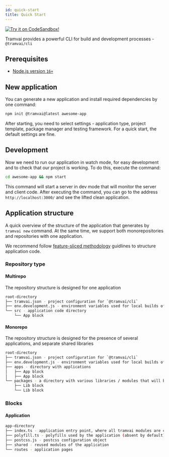 ```yaml
---
id: quick-start
title: Quick Start
---
```


[![Try it on CodeSandbox!](https://codesandbox.io/static/img/play-codesandbox.svg)](https://codesandbox.io/s/tramvai-new-qgk90?fontsize=14&hidenavigation=1&theme=dark)

Tramvai provides a powerful CLI for build and development processes - `@tramvai/cli`

## Prerequisites

- [Node.js version `16+`](https://nodejs.org/en/download)

## New application

You can generate a new application and install required dependencies by one command:

```sh
npm init @tramvai@latest awesome-app
```

After starting, you need to select settings - application type, project template, package manager and testing framework. For a quick start, the default settings are fine.

## Development

Now we need to run our application in watch mode, for easy development and to check that our project is working. To do this, execute the command:

```bash
cd awesome-app && npm start
```

This command will start a server in dev mode that will monitor the server and client code. After executing the command, you can go to the address `http://localhost:3000/` and see the lifted clean application.

## Application structure

A quick overview of the structure of the application that generates by `tramvai new` command. At the same time, we support both monorepositories and repositories with one application.

We recommend follow [feature-sliced methodology](https://feature-sliced.design/) guidlines to structure application code.

### Repository type

#### Multirepo

The repository structure is designed for one application

```bash
root-directory
├── tramvai.json - project configuration for `@tramvai/cli`
├── env.development.js - environment variables used for local builds of the project
└── src - application code directory
    └── App block
```

#### Monorepo

The repository structure is designed for the presence of several applications, and separate shared libraries

```bash
root-directory
├── tramvai.json - project configuration for `@tramvai/cli`
├── env.development.js - environment variables used for local builds of the project
├── apps - directory with applications
│   ├── App block
│   ├── App block
└── packages - a directory with various libraries / modules that will be shared between applications
    ├── Lib block
    └── Lib block
```

### Blocks

#### Application

```bash
app-directory
├── index.ts - application entry point, where all tramvai modules are connected
├── polyfill.ts - polyfills used by the application (absent by default)
├── postcss.js - postcss configuration object
├── shared - reused modules of the application
└── routes - application pages
```
